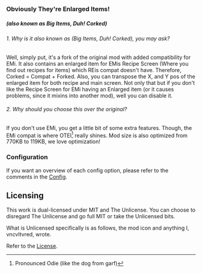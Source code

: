 ### Obviously They're Enlarged Items!
##### (also known as Big Items, Duh! Corked)

###### 1. Why is it also known as (Big Items, Duh! Corked), you may ask? 

Well, simply put, it's a fork of the original mod with added compatibility for EMi. It also contains an enlarged item for EMis Recipe Screen (Where you find out recipes for items) which REis compat doesn't have. Therefore, Corked = Compat + Forked. Also, you can transpose the X, and Y pos of the enlarged item for both recipe and main screen. Not only that but if you don't like the Recipe Screen for EMi having an Enlarged item (or it causes problems, since it mixins into another mod), well you can disable it.

###### 2. Why should you choose this over the original?

If you don't use EMi, you get a little bit of some extra features. Though, the EMi compat is where OTEI[^1] really shines. Mod size is also optimized from 770KB to 119KB, we love optimization!

### Configuration

If you want an overview of each config option, please refer to the comments in the [Config](src/main/java/de/siphalor/bigitemsduh/config/OTEIConfig.java).

## Licensing

This work is dual-licensed under MIT and The Unlicense.
You can choose to disregard The Unlicense and go full MIT or take the Unlicensed bits.

[//]: # (lets not give people ideas here...)

[//]: # (Technically, this means you could theoretically compile OTEI[^1] and distribute it on CurseForge or Modrinth. However, I'd highly advise against doing this because I'd prefer it to stay here in this repo. Though, if you did, I wouldn't be able to do anything.)

What is Unlicensed specifically is as follows, the mod icon and anything I, vncvltvred, wrote.

Refer to the [License](LICENSE).

[//]: # (Bugged Entities List, problems of EMILoot unfortunately)

[//]: # (Hybrid Aquatic: Sea Urchin - Missing Texture)

[//]: # (Hybrid Aquatic: Sea Horse - Missing Texture)

[//]: # (Hybrid Aquatic: Nudibranch - Missing Texture)

[//]: # (Beneath the Wetlands: Will-o'-Wisp - Missing)

[//]: # (Missing Mythic Mounts Textures)

[^1]: Pronounced Odie (like the dog from garf)

